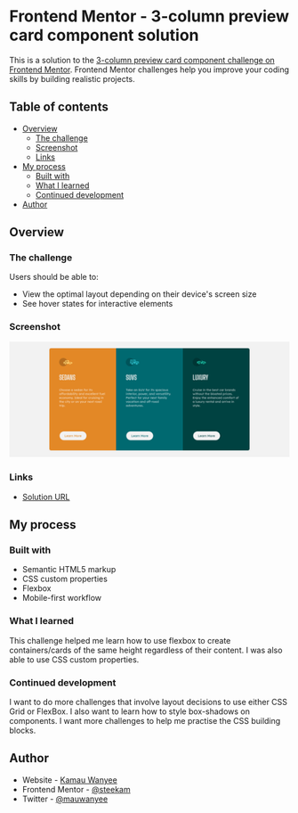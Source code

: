 # Frontend Mentor - 3-column preview card component solution

This is a solution to the [3-column preview card component challenge on Frontend Mentor](https://www.frontendmentor.io/challenges/3column-preview-card-component-pH92eAR2-). Frontend Mentor challenges help you improve your coding skills by building realistic projects. 

## Table of contents

- [Overview](#overview)
  - [The challenge](#the-challenge)
  - [Screenshot](#screenshot)
  - [Links](#links)
- [My process](#my-process)
  - [Built with](#built-with)
  - [What I learned](#what-i-learned)
  - [Continued development](#continued-development)
- [Author](#author)

## Overview

### The challenge

Users should be able to:

- View the optimal layout depending on their device's screen size
- See hover states for interactive elements

### Screenshot

![Desktop View](./screenshot.png)

### Links

- [Solution URL](https://github.com/steekam/frontendmentor-challenges/tree/main/3-column-preview-card-component)

## My process

### Built with

- Semantic HTML5 markup
- CSS custom properties
- Flexbox
- Mobile-first workflow

### What I learned

This challenge helped me learn how to use flexbox to create containers/cards of the same height regardless of their content. I was also able to use CSS custom properties.



### Continued development

I want to do more challenges that involve layout decisions to use either CSS Grid or FlexBox. I also want to learn how to style box-shadows on components. I want more challenges to help me practise the CSS building blocks.

## Author

- Website - [Kamau Wanyee](https://steekam.me)
- Frontend Mentor - [@steekam](https://www.frontendmentor.io/profile/steekam)
- Twitter - [@mauwanyee](https://www.twitter.com/mauwanyee)

